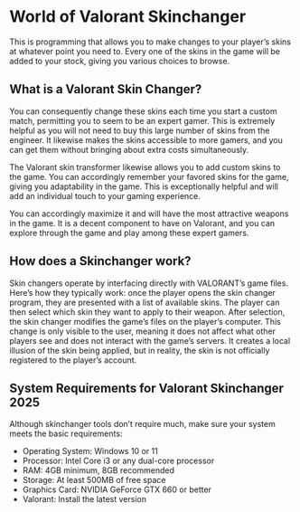 # World of Valorant Skinchanger
This is programming that allows you to make changes to your player’s skins at whatever point you need to. Every one of the skins in the game will be added to your stock, giving you various choices to browse.

## What is a Valorant Skin Changer?
You can consequently change these skins each time you start a custom match, permitting you to seem to be an expert gamer. This is extremely helpful as you will not need to buy this large number of skins from the engineer. It likewise makes the skins accessible to more gamers, and you can get them without bringing about extra costs simultaneously.

The Valorant skin transformer likewise allows you to add custom skins to the game. You can accordingly remember your favored skins for the game, giving you adaptability in the game. This is exceptionally helpful and will add an individual touch to your gaming experience.

You can accordingly maximize it and will have the most attractive weapons in the game. It is a decent component to have on Valorant, and you can explore through the game and play among these expert gamers.
## How does a Skinchanger work?
Skin changers operate by interfacing directly with VALORANT’s game files. Here’s how they typically work: once the player opens the skin changer program, they are presented with a list of available skins. The player can then select which skin they want to apply to their weapon. After selection, the skin changer modifies the game’s files on the player’s computer. This change is only visible to the user, meaning it does not affect what other players see and does not interact with the game’s servers. It creates a local illusion of the skin being applied, but in reality, the skin is not officially registered to the player’s account.
## System Requirements for Valorant Skinchanger 2025
Although skinchanger tools don’t require much, make sure your system meets the basic requirements:

- Operating System: Windows 10 or 11
- Processor: Intel Core i3 or any dual-core processor
- RAM: 4GB minimum, 8GB recommended
- Storage: At least 500MB of free space
- Graphics Card: NVIDIA GeForce GTX 660 or better
- Valorant: Install the latest version
